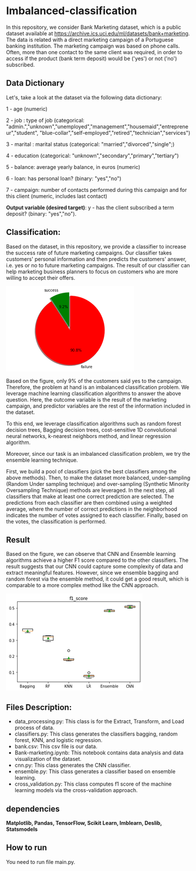 # Imbalanced-classification
In this repository, we consider Bank Marketing dataset, which is a public dataset available at https://archive.ics.uci.edu/ml/datasets/bank+marketing.
The data is related with a direct marketing campaign of a Portuguese banking institution.
The marketing campaign was based on phone calls. Often, more than one contact to the same client was required, 
in order to access if the product (bank term deposit) would be ('yes') or not ('no') subscribed.

## Data Dictionary

Let's, take a look at the dataset via the following data dictionary:

1 - age (numeric)

2 - job : type of job (categorical: "admin.","unknown","unemployed","management","housemaid","entrepreneur","student",
"blue-collar","self-employed","retired","technician","services")

3 - marital : marital status (categorical: "married","divorced","single";)

4 - education (categorical: "unknown","secondary","primary","tertiary")

5 - balance: average yearly balance, in euros (numeric)

6 - loan: has personal loan? (binary: "yes","no")

7 - campaign: number of contacts performed during this campaign and for this client (numeric, includes last contact)

**Output variable (desired target)**:
 y - has the client subscribed a term deposit? (binary: "yes","no").
 
## Classification: 
Based on the dataset, in this repository, we provide a classifier to increase the success rate of future marketing campaigns. 
Our classifier takes customers' personal information and then predicts the customers' answer, i.e. yes or no to future marketing campaigns.
The result of our classifier can help marketing business planners to focus on customers who are more willing to accept their offers. 

![Screenshot](pie2.png)

Based on the figure, only 9% of the customers said yes to the campaign. Therefore, the problem at hand is an imbalanced 
classification problem. We leverage machine learning classification algorithms to answer the above question.
Here, the outcome variable is the result of the marketing campaign, and predictor variables 
are the rest of the information included in the dataset. 

To this end, we leverage classification algorithms such as random forest decision trees, Bagging decision trees, 
cost-sensitive 1D convolutional neural networks, k-nearest neighbors method, and linear regression algorithm.

Moreover, since our task is an imbalanced classification problem, we try the ensemble learning technique. 

First, we build a pool of classifiers (pick the best classifiers among the above methods). 
Then, to make the dataset more balanced, under-sampling (Random Under sampling technique) and over-sampling (Synthetic Minority Oversampling Technique) 
methods are leveraged. In the next step, all classifiers that make at least one correct prediction are selected. 
The predictions from each classifier are then combined using a weighted average,
where the number of correct predictions in the neighborhood indicates the number of votes 
assigned to each classifier. Finally, based on the votes, the classification is performed.

## Result 
Based on the figure, we can observe that CNN and Ensemble learning algorithms achieve a higher F1 score compared to the other classifiers. 
The result suggests that our CNN could capture some complexity of data and extract meaningful features. 
However, since we ensemble bagging and random forest via the ensemble method, it could get a good result, 
which is comparable to a more complex method like the CNN approach.

![Screenshot](f1score.png)

## Files Description: 

* data_processing.py: This class is for the Extract, Transform, and Load process of data. 
* classifiers.py: This class generates the classifiers bagging, random forest, KNN, and logistic regression.  
* bank.csv: This csv file is our data. 
* Bank-marketing.ipynb: This notebook contains data analysis and data visualization of the dataset. 
* cnn.py: This class generates the CNN classifier. 
* ensemble.py: This class generates a classifier based on ensemble learning. 
* cross_validation.py: This class computes f1 score of the machine learning models via the cross-validation approach.  

## dependencies
**Matplotlib, Pandas, TensorFlow, Scikit Learn, Imblearn, Deslib, Statsmodels**

## How to run

You need to run file main.py. 

